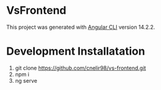 # VsFrontend

This project was generated with [Angular CLI](https://github.com/angular/angular-cli) version 14.2.2.

# Development Installatation
1. git clone https://github.com/cnelir98/vs-frontend.git
2. npm i
3. ng serve

